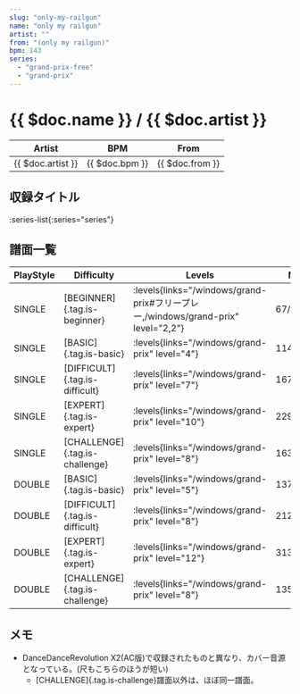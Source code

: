 ```yaml
---
slug: "only-my-railgun"
name: "only my railgun"
artist: ""
from: "(only my railgun)"
bpm: 143
series:
  - "grand-prix-free"
  - "grand-prix"
---
```


# {{ $doc.name }} / {{ $doc.artist }}

|Artist|BPM|From|
|------|---|----|
|{{ $doc.artist }}|{{ $doc.bpm }}|{{ $doc.from }}|

## 収録タイトル

:series-list{:series="series"}

## 譜面一覧

|PlayStyle|Difficulty|Levels|Notes|Movie|
|---------|----------|------|-----|-----|
|SINGLE|[BEGINNER]{.tag.is-beginner}| :levels{links="/windows/grand-prix#フリープレー,/windows/grand-prix" level="2,2"}|67/8||
|SINGLE|[BASIC]{.tag.is-basic}| :levels{links="/windows/grand-prix" level="4"}|114/12||
|SINGLE|[DIFFICULT]{.tag.is-difficult}| :levels{links="/windows/grand-prix" level="7"}|167/29||
|SINGLE|[EXPERT]{.tag.is-expert}| :levels{links="/windows/grand-prix" level="10"}|229/21||
|SINGLE|[CHALLENGE]{.tag.is-challenge}| :levels{links="/windows/grand-prix" level="8"}|163/11(55)||
|DOUBLE|[BASIC]{.tag.is-basic}| :levels{links="/windows/grand-prix" level="5"}|137/17||
|DOUBLE|[DIFFICULT]{.tag.is-difficult}| :levels{links="/windows/grand-prix" level="8"}|212/32||
|DOUBLE|[EXPERT]{.tag.is-expert}| :levels{links="/windows/grand-prix" level="12"}|313/15||
|DOUBLE|[CHALLENGE]{.tag.is-challenge}| :levels{links="/windows/grand-prix" level="8"}|135/26(55)||

## メモ

- DanceDanceRevolution X2(AC版)で収録されたものと異なり、カバー音源となっている。(尺もこちらのほうが短い)
  - [CHALLENGE]{.tag.is-challenge}譜面以外は、ほぼ同一譜面。
